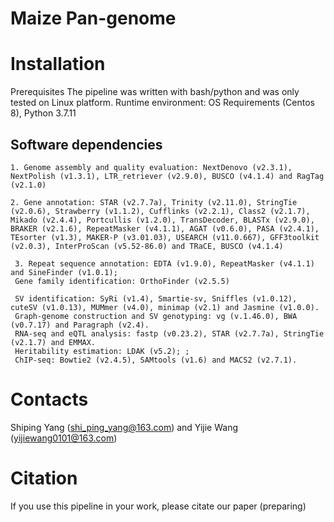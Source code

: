 # Maize Pan-genome 

# Installation
Prerequisites
The pipeline was written with bash/python and was only tested on Linux platform.
Runtime environment: OS Requirements (Centos 8),  Python 3.7.11

## Software dependencies
```
1. Genome assembly and quality evaluation: NextDenovo (v2.3.1), NextPolish (v1.3.1), LTR_retriever (v2.9.0), BUSCO (v4.1.4) and RagTag (v2.1.0)

2. Gene annotation: STAR (v2.7.7a), Trinity (v2.11.0), StringTie (v2.0.6), Strawberry (v1.1.2), Cufflinks (v2.2.1), Class2 (v2.1.7), Mikado (v2.4.4), Portcullis (v1.2.0), TransDecoder, BLASTx (v2.9.0), BRAKER (v2.1.6), RepeatMasker (v4.1.1), AGAT (v0.6.0), PASA (v2.4.1), TEsorter (v1.3), MAKER-P (v3.01.03), USEARCH (v11.0.667), GFF3toolkit (v2.0.3), InterProScan (v5.52-86.0) and TRaCE, BUSCO (v4.1.4)
 
 3. Repeat sequence annotation: EDTA (v1.9.0), RepeatMasker (v4.1.1) and SineFinder (v1.0.1); 
 Gene family identification: OrthoFinder (v2.5.5)
 
 SV identification: SyRi (v1.4), Smartie-sv, Sniffles (v1.0.12), cuteSV (v1.0.13), MUMmer (v4.0), minimap (v2.1) and Jasmine (v1.0.0). 
 Graph-genome construction and SV genotyping: vg (v.1.46.0), BWA (v0.7.17) and Paragraph (v2.4). 
 RNA-seq and eQTL analysis: fastp (v0.23.2), STAR (v2.7.7a), StringTie (v2.1.7) and EMMAX. 
 Heritability estimation: LDAK (v5.2); ;
 ChIP-seq: Bowtie2 (v2.4.5), SAMtools (v1.6) and MACS2 (v2.7.1). 
```
# Contacts
Shiping Yang (shi_ping_yang@163.com) and Yijie Wang (yijiewang0101@163.com)

# Citation
If you use this pipeline in your work, please citate our paper (preparing)